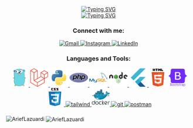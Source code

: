 <div align="center">
  <a href="https://git.io/typing-svg"><img src="https://readme-typing-svg.demolab.com?font=Fira+Code&size=31&duration=3000&pause=10000&center=true&width=435&lines=Mohammad+Arief+Lazuardi" alt="Typing SVG" /></a>
</div>


<div align="center">
  <a href="https://git.io/typing-svg"><img src="https://readme-typing-svg.demolab.com?font=Fira+Code&pause=1000&center=true&width=435&lines=Junior+Backend+Developer;1+Year+Experience;Like+Learn+New+Things" alt="Typing SVG" /></a>
</div>


###
<h3 align="center">Connect with me:</h3>
<div align="center">
  <a href="mailto:m.arieflazuardi@gmail.com">
    <img src="https://img.shields.io/badge/Gmail-D14836?logo=gmail&logoColor=white" alt="Gmail">
  </a>
  <a href="https://instagram.com/arieflzuardi">
    <img src="https://img.shields.io/badge/Instagram-%23E4405F.svg?logo=Instagram&logoColor=white" alt="Instagram">
  </a>
  <a href="https://www.linkedin.com/in/arieflazuardi/">
    <img src="https://img.shields.io/badge/Linkedin-%230077B5.svg?logo=linkedin&logoColor=white" alt="LinkedIn">
  </a>
</div>

###
<h3 align="center">Languages and Tools:</h3>
<div align="center">
  <a href="https://golang.org" target="_blank" rel="noreferrer"> <img src="https://raw.githubusercontent.com/devicons/devicon/master/icons/go/go-original.svg" alt="go" width="50" height="50"/> </a>
  <a href="https://laravel.com/" target="_blank" rel="noreferrer"> <img src="https://raw.githubusercontent.com/devicons/devicon/master/icons/laravel/laravel-original.svg" alt="laravel" width="50" height="50"/> </a>
  <a href="https://www.python.org" target="_blank" rel="noreferrer"> <img src="https://raw.githubusercontent.com/devicons/devicon/master/icons/python/python-original.svg" alt="python" width="50" height="50"/> </a>
  <a href="https://www.php.net" target="_blank" rel="noreferrer"> <img src="https://raw.githubusercontent.com/devicons/devicon/master/icons/php/php-original.svg" alt="php" width="50" height="50"/> </a>
  <a href="https://www.mysql.com/" target="_blank" rel="noreferrer"> <img src="https://raw.githubusercontent.com/devicons/devicon/master/icons/mysql/mysql-original-wordmark.svg" alt="mysql" width="50" height="50"/> </a>
  <a href="https://nodejs.org" target="_blank" rel="noreferrer"> <img src="https://raw.githubusercontent.com/devicons/devicon/master/icons/nodejs/nodejs-original-wordmark.svg" alt="nodejs" width="50" height="50"/> </a>
  <a href="https://flutter.dev/" target="_blank" rel="noreferrer"> <img src="https://raw.githubusercontent.com/devicons/devicon/master/icons/flutter/flutter-original.svg" alt="nodejs" width="50" height="50"/> </a>
  <a href="https://www.w3.org/html/" target="_blank" rel="noreferrer"> <img src="https://raw.githubusercontent.com/devicons/devicon/master/icons/html5/html5-original-wordmark.svg" alt="html5" width="50" height="50"/></a>
  <a href="https://getbootstrap.com" target="_blank" rel="noreferrer"> <img src="https://raw.githubusercontent.com/devicons/devicon/master/icons/bootstrap/bootstrap-plain-wordmark.svg" alt="bootstrap" width="50" height="50"/> </a>
  <a href="https://www.w3schools.com/css/" target="_blank" rel="noreferrer"> <img src="https://raw.githubusercontent.com/devicons/devicon/master/icons/css3/css3-original-wordmark.svg" alt="css3" width="50" height="50"/> </a>
  <a href="https://tailwindcss.com/" target="_blank" rel="noreferrer"> <img src="https://www.vectorlogo.zone/logos/tailwindcss/tailwindcss-icon.svg" alt="tailwind" width="50" height="50"/> </a>
  <a href="https://www.docker.com/" target="_blank" rel="noreferrer"> <img src="https://raw.githubusercontent.com/devicons/devicon/master/icons/docker/docker-original-wordmark.svg" alt="docker" width="50" height="50"/> </a>
  <a href="https://git-scm.com/" target="_blank" rel="noreferrer"> <img src="https://www.vectorlogo.zone/logos/git-scm/git-scm-icon.svg" alt="git" width="50" height="50"/> </a>
  <a href="https://postman.com" target="_blank" rel="noreferrer"> <img src="https://www.vectorlogo.zone/logos/getpostman/getpostman-icon.svg" alt="postman" width="50" height="50"/> </a>
</div>

###
<p><img align="left" src="https://github-readme-stats.vercel.app/api/top-langs?username=AriefLazuardi&show_icons=true&locale=en&layout=compact" alt="AriefLazuardi" /></p>

<p>&nbsp;<img align="center" src="https://github-readme-stats.vercel.app/api?username=AriefLazuardi&show_icons=true&locale=en" alt="AriefLazuardi" /></p>
